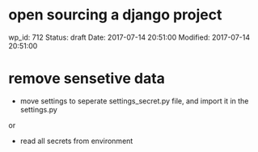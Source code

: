 # open sourcing a django project


wp_id: 712
Status: draft
Date: 2017-07-14 20:51:00
Modified: 2017-07-14 20:51:00


# remove sensetive data

* move settings to seperate settings_secret.py file, and import it in the settings.py

or

* read all secrets from environment